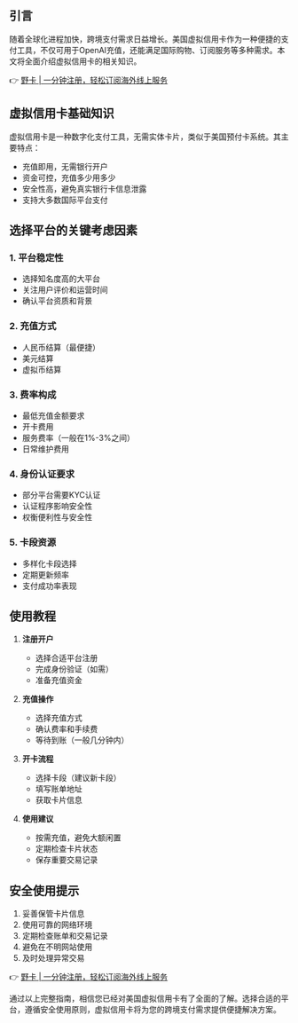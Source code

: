 ## 引言

随着全球化进程加快，跨境支付需求日益增长。美国虚拟信用卡作为一种便捷的支付工具，不仅可用于OpenAI充值，还能满足国际购物、订阅服务等多种需求。本文将全面介绍虚拟信用卡的相关知识。

👉 [野卡 | 一分钟注册，轻松订阅海外线上服务](https://bit.ly/bewildcard)

## 虚拟信用卡基础知识

虚拟信用卡是一种数字化支付工具，无需实体卡片，类似于美国预付卡系统。其主要特点：

- 充值即用，无需银行开户
- 资金可控，充值多少用多少
- 安全性高，避免真实银行卡信息泄露
- 支持大多数国际平台支付

## 选择平台的关键考虑因素

### 1. 平台稳定性
- 选择知名度高的大平台
- 关注用户评价和运营时间
- 确认平台资质和背景

### 2. 充值方式
- 人民币结算（最便捷）
- 美元结算
- 虚拟币结算

### 3. 费率构成
- 最低充值金额要求
- 开卡费用
- 服务费率（一般在1%-3%之间）
- 日常维护费用

### 4. 身份认证要求
- 部分平台需要KYC认证
- 认证程序影响安全性
- 权衡便利性与安全性

### 5. 卡段资源
- 多样化卡段选择
- 定期更新频率
- 支付成功率表现

## 使用教程

1. **注册开户**
   - 选择合适平台注册
   - 完成身份验证（如需）
   - 准备充值资金

2. **充值操作**
   - 选择充值方式
   - 确认费率和手续费
   - 等待到账（一般几分钟内）

3. **开卡流程**
   - 选择卡段（建议新卡段）
   - 填写账单地址
   - 获取卡片信息

4. **使用建议**
   - 按需充值，避免大额闲置
   - 定期检查卡片状态
   - 保存重要交易记录

## 安全使用提示

1. 妥善保管卡片信息
2. 使用可靠的网络环境
3. 定期检查账单和交易记录
4. 避免在不明网站使用
5. 及时处理异常交易

👉 [野卡 | 一分钟注册，轻松订阅海外线上服务](https://bit.ly/bewildcard)

通过以上完整指南，相信您已经对美国虚拟信用卡有了全面的了解。选择合适的平台，遵循安全使用原则，虚拟信用卡将为您的跨境支付需求提供便捷解决方案。